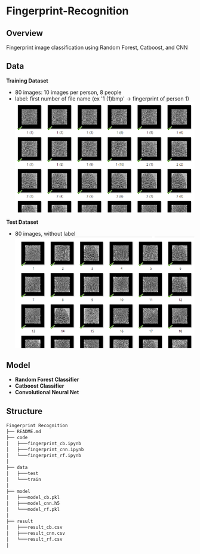 # Fingerprint-Recognition

## Overview
Fingerprint image classification using Random Forest, Catboost, and CNN 

## Data

**Training Dataset** 
* 80 images: 10 images per person, 8 people
* label: first number of file name (ex '1 (1)bmp' -> fingerprint of person 1)
  ![trainset-image](https://github.com/Taehee-K/Fingerprint-Recognition/blob/main/train.png)

**Test Dataset**
* 80 images, without label
  ![tesetset-image](https://github.com/Taehee-K/Fingerprint-Recognition/blob/main/test.png)

## Model
* **Random Forest Classifier**
* **Catboost Classifier**
* **Convolutional Neural Net**

## Structure
```
Fingerprint Recognition
├── README.md
├── code
│   ├───fingerprint_cb.ipynb
│   ├───fingerprint_cnn.ipynb
│   └───fingerprint_rf.ipynb
│
├── data
│   ├───test
│   └───train
│   
├── model
│   ├───model_cb.pkl
│   ├───model_cnn.h5
│   └───model_rf.pkl
│
├── result
│   ├───result_cb.csv
│   ├───result_cnn.csv
│   └───result_rf.csv 
│   
```